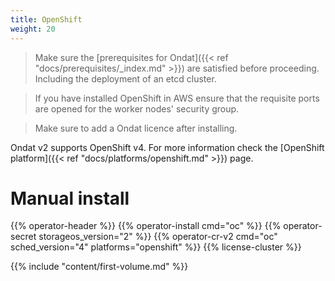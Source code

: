 ```yaml
---
title: OpenShift
weight: 20
---
```


> Make sure the
> [prerequisites for Ondat]({{< ref "docs/prerequisites/_index.md" >}}) are
> satisfied before proceeding. Including the deployment of an etcd cluster.

> If you have installed OpenShift in AWS ensure that the requisite ports are
> opened for the worker nodes' security group.

> Make sure to add a Ondat licence after installing.

Ondat v2 supports OpenShift v4. For more information check the [OpenShift
platform]({{< ref "docs/platforms/openshift.md" >}}) page.

# Manual install

{{% operator-header %}}
{{% operator-install cmd="oc" %}}
{{% operator-secret storageos_version="2" %}}
{{% operator-cr-v2 cmd="oc" sched_version="4" platforms="openshift" %}}
{{% license-cluster %}}

{{% include "content/first-volume.md" %}}
